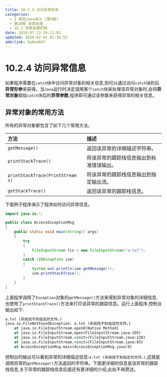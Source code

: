 ```yaml
---
title: 10.2.4 访问异常信息
categories: 
  - 1 疯狂Java讲义 (第4版)
  - 第10章 异常处理
  - 10.2 异常处理机制
date: 2019-07-13 14:11:01
updated: 2020-02-07 01:34:55
abbrlink: 8a8ea847
---
```

# 10.2.4 访问异常信息 #
如果程序需要在`catch`块中访问异常对象的相关信息,则可以通过访问`catch`块的后**异常形参**来获得。当`Java`运行时决定调用某个`catch`块来处理该异常对象时,会将**异常对象**赋给`catch`块后的**异常参数**,程序即可通过该参数来获得异常的相关信息。

## 异常对象的常用方法 ##
所有的异常对象都包含了如下几个常用方法。

|方法|描述|
|:---|:---|
|`getMessage()`|返回该异常的详细描述字符串。|
|`printStackTrace()`|将该异常的跟踪栈信息输出到标准错误输出。|
|`printStackTrace(PrintStream s)`|将该异常的跟踪栈信息输出到指定输出流。|
|`getStackTrace()`|返回该异常的跟踪栈信息。|

下面例子程序演示了程序如何访问异常信息。
```java
import java.io.*;

public class AccessExceptionMsg
{
    public static void main(String[] args)
    {
        try
        {
            FileInputStream fis = new FileInputStream("a.txt");
        }
        catch (IOException ioe)
        {
            System.out.println(ioe.getMessage());
            ioe.printStackTrace();
        }
    }
}
```
上面程序调用了`Exception`对象的`getMessage()`方法来得到异常对象的详细信息,也使用了`printStackTrace()`方法来打印该异常的跟踪信息。运行上面程序,控制台输出如下:
```cmd
a.txt (系统找不到指定的文件。)
java.io.FileNotFoundException: a.txt (系统找不到指定的文件。)
    at java.io.FileInputStream.open0(Native Method)
    at java.io.FileInputStream.open(FileInputStream.java:195)
    at java.io.FileInputStream.<init>(FileInputStream.java:138)
    at java.io.FileInputStream.<init>(FileInputStream.java:93)
    at AccessExceptionMsg.main(AccessExceptionMsg.java:9)
```
控制台的输出可以看到异常的详细描述信息:`a.txt (系统找不到指定的文件。)`,这就是调用异常的`getMessage()`方法返回的字符串。下面更详细的信息是该异常的跟踪栈信息,关于异常的跟踪栈信息后面还有更详细的介绍,此处不再赘述。
